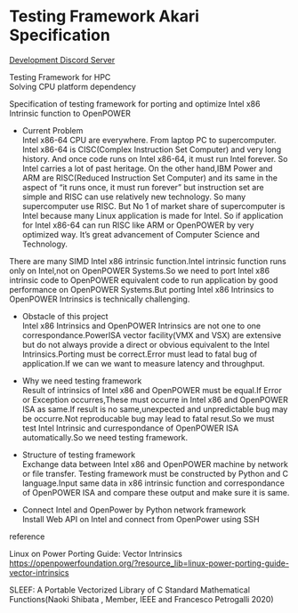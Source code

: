 # Testing Framework Akari Specification

[Development Discord Server](https://discord.gg/J6DgQcGEPf)

Testing Framework for HPC  
Solving CPU platform dependency  

Specification of testing framework for porting and optimize Intel x86 Intrinsic function to OpenPOWER

* Current Problem  
Intel x86-64 CPU are everywhere. From laptop PC to supercomputer. Intel x86-64 is CISC(Complex Instruction Set Computer) and very long history. And once code runs on Intel x86-64, it must run Intel forever. So Intel carries a lot of past heritage.
On the other hand,IBM Power and ARM are RISC(Reduced Instruction Set Computer) and its same in the aspect of “it runs once, it must run forever” but instruction set are simple and RISC can use relatively new technology.
So many supercomputer use RISC.
But No 1 of market share of supercomputer is Intel because many Linux application is made for Intel.
So if  application for Intel x86-64 can run RISC like ARM or OpenPOWER by very optimized way. It’s great advancement of Computer Science and Technology.

There are many SIMD Intel x86 intrinsic function.Intel intrinsic function runs only on Intel,not on OpenPOWER Systems.So we need to port Intel x86 intrinsic code to OpenPOWER equivalent code to run application by good performance on OpenPOWER Systems.But porting Intel x86 Intrinsics to OpenPOWER Intrinsics is technically challenging.

* Obstacle of this project  
Intel x86 Intrinsics and OpenPOWER Intrinsics are not one to one correspondance.PowerISA vector facility(VMX and VSX) are extensive but do not always provide a direct or obvious equivalent to the Intel Intrinsics.Porting must be correct.Error must lead to fatal bug of application.If we can we want to measure latency and throughput.

* Why we need testing framework  
Result of intrinsics of Intel x86 and OpenPOWER must be equal.If Error or Exception occurres,These must occurre in Intel x86 and OpenPOWER ISA as same.If result is no same,unexpected and unpredictable bug may be occurre.Not reproducable bug may lead to fatal resut.So we must test Intel Intrinsic and currespondance of OpenPOWER ISA automatically.So we need testing framework.

* Structure of testing framework  
Exchange data between Intel x86 and OpenPOWER machine by network or file transfer. Testing framework must be constructed by Python and C language.Input same data in x86 intrinsic function and correspondance of OpenPOWER ISA and compare these output and make sure it is same.

* Connect Intel and OpenPower by Python network framework  
Install Web API on Intel and connect from OpenPower using SSH  



reference  

Linux on Power Porting Guide: Vector Intrinsics  
https://openpowerfoundation.org/?resource_lib=linux-power-porting-guide-vector-intrinsics  

SLEEF: A Portable Vectorized Library of C Standard Mathematical Functions(Naoki Shibata , Member, IEEE and Francesco Petrogalli 2020)
